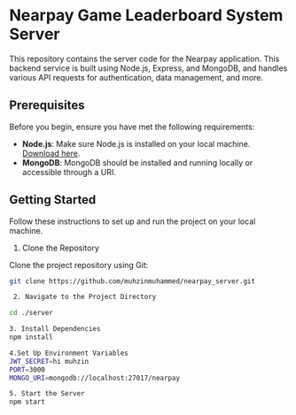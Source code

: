 # Nearpay Game Leaderboard System Server

This repository contains the server code for the Nearpay application. This backend service is built using Node.js, Express, and MongoDB, and handles various API requests for authentication, data management, and more.

## Prerequisites

Before you begin, ensure you have met the following requirements:
- **Node.js**: Make sure Node.js is installed on your local machine. [Download here](https://nodejs.org/).
- **MongoDB**: MongoDB should be installed and running locally or accessible through a URI.

## Getting Started

Follow these instructions to set up and run the project on your local machine.

1. Clone the Repository

Clone the project repository using Git:

```bash
git clone https://github.com/muhzinmuhammed/nearpay_server.git

 2. Navigate to the Project Directory

cd ./server

3. Install Dependencies
npm install

4.Set Up Environment Variables
JWT_SECRET=hi muhzin
PORT=3000
MONGO_URI=mongodb://localhost:27017/nearpay

5. Start the Server
npm start


